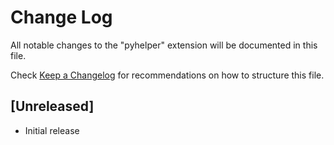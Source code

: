 # Change Log

All notable changes to the "pyhelper" extension will be documented in this file.

Check [Keep a Changelog](http://keepachangelog.com/) for recommendations on how to structure this file.

## [Unreleased]

- Initial release